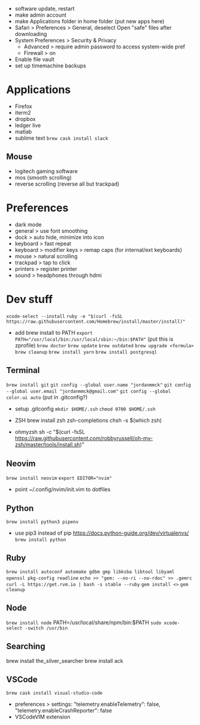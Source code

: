 * software update, restart
* make admin account
* make Applications folder in home folder (put new apps here)
* Safari > Preferences > General, deselect Open "safe" files after downloading
* System Preferences > Security & Privacy
  * Advanced > require admin password to access system-wide pref
  * Firewall > on
* Enable file vault
* set up timemachine backups

# Applications
* Firefox
* iterm2
* dropbox
* ledger live
* matlab
* sublime text
`brew cask install slack`
## Mouse
* logitech gaming software
* mos (smooth scrolling)
* reverse scrolling (reverse all but trackpad)

# Preferences
* dark mode
* general > use font smoothing
* dock > auto hide, minimize into icon
* keyboard > fast repeat
* keyboard > modifier keys > remap caps (for internal/ext keyboards)
* mouse > natural scrolling
* trackpad > tap to click
* printers > register printer
* sound > headphones through hdmi

# Dev stuff
`xcode-select --install`
`ruby -e "$(curl -fsSL https://raw.githubusercontent.com/Homebrew/install/master/install)"`
* add brew install to PATH `export PATH="/usr/local/bin:/usr/local/sbin:~/bin:$PATH"` (put this is zprofile)
`brew doctor`
`brew update`
`brew outdated`
`brew upgrade <formula>`
`brew cleanup`
`brew install yarn`
`brew install postgresql`

## Terminal
`brew install git`
`git config --global user.name "jordanmmck"`
`git config --global user.email "jordanmmck@gmail.com"`
`git config --global color.ui auto` (put in .gitconfig?)
* setup .gitconfig
`mkdir $HOME/.ssh`
`chmod 0700 $HOME/.ssh`

* ZSH
brew install zsh zsh-completions
chsh -s $(which zsh)

* ohmyzsh
sh -c "$(curl -fsSL https://raw.githubusercontent.com/robbyrussell/oh-my-zsh/master/tools/install.sh)"

## Neovim
`brew install neovim`
`export EDITOR="nvim"`
* point ~/.config/nvim/init.vim to dotfiles

## Python
`brew install python3 pipenv`
* use pip3 instead of pip
https://docs.python-guide.org/dev/virtualenvs/
`brew install python`

## Ruby
`brew install autoconf automake gdbm gmp libksba libtool libyaml openssl pkg-config readline`
`echo >> "gem: --no-ri --no-rdoc" >> .gemrc`
`curl -L https://get.rvm.io | bash -s stable --ruby`
`gem install <>`
`gem cleanup`

## Node
`brew install node`
PATH=/usr/local/share/npm/bin:$PATH
`sudo xcode-select -switch /usr/bin`

## Searching
brew install the_silver_searcher
brew install ack

## VSCode
`brew cask install visual-studio-code`
* preferences > settings: "telemetry.enableTelemetry": false, "telemetry.enableCrashReporter": false
* VSCodeVIM extension

